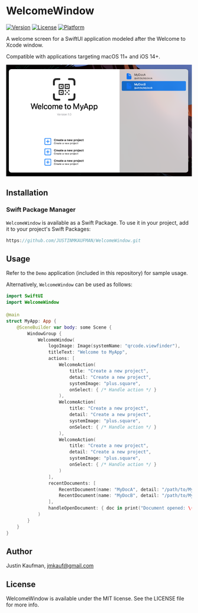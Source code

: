# WelcomeWindow

[![Version](https://img.shields.io/badge/spm-v1.0.7-blue)](https://github.com/JUSTINMKAUFMAN/WelcomeWindow/releases)
[![License](https://img.shields.io/badge/license-MIT-brightgreen)](https://github.com/JUSTINMKAUFMAN/WelcomeWindow/blob/master/LICENSE)
[![Platform](https://img.shields.io/badge/platform-macOS-orange)](https://github.com/JUSTINMKAUFMAN/WelcomeWindow)

A welcome screen for a SwiftUI application modeled after the Welcome to Xcode window.

Compatible with applications targeting macOS 11+ and iOS 14+.

<p align="center">
    <img src="/WelcomeDemo.png" />
</p>

## Installation

### Swift Package Manager

`WelcomeWindow` is available as a Swift Package. To use it in your project, add it to your project's Swift Packages:

```swift
https://github.com/JUSTINMKAUFMAN/WelcomeWindow.git
```

## Usage

Refer to the `Demo` application (included in this repository) for sample usage. 

Alternatively, `WelcomeWindow` can be used as follows:

```swift
import SwiftUI
import WelcomeWindow

@main
struct MyApp: App {
    @SceneBuilder var body: some Scene {
        WindowGroup {
            WelcomeWindow(
                logoImage: Image(systemName: "qrcode.viewfinder"),
                titleText: "Welcome to MyApp",
                actions: [
                    WelcomeAction(
                        title: "Create a new project", 
                        detail: "Create a new project",
                        systemImage: "plus.square",
                        onSelect: { /* Handle action */ }
                    ),
                    WelcomeAction(
                        title: "Create a new project", 
                        detail: "Create a new project",
                        systemImage: "plus.square",
                        onSelect: { /* Handle action */ }
                    ),
                    WelcomeAction(
                        title: "Create a new project", 
                        detail: "Create a new project",
                        systemImage: "plus.square",
                        onSelect: { /* Handle action */ }
                    )
                ],
                recentDocuments: [
                    RecentDocument(name: "MyDocA", detail: "/path/to/MyDocA"),
                    RecentDocument(name: "MyDocB", detail: "/path/to/MyDocB")
                ],
                handleOpenDocument: { doc in print("Document opened: \(doc.name)") }
            )
        }
    }
}
```

## Author

Justin Kaufman, jmkauf@gmail.com

## License

WelcomeWindow is available under the MIT license. See the LICENSE file for more info.
